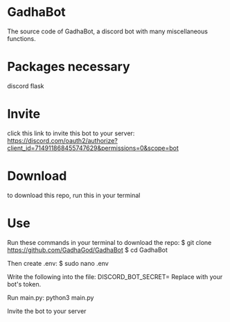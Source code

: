 # GadhaBot
The source code of GadhaBot, a discord bot with many miscellaneous functions.

# Packages necessary
discord
flask

# Invite
click this link to invite this bot to your server: https://discord.com/oauth2/authorize?client_id=714911868455747629&permissions=0&scope=bot

# Download
to download this repo, run this in your terminal

# Use
Run these commands in your terminal to download the repo:
$ git clone https://github.com/GadhaGod/GadhaBot
$ cd GadhaBot

Then create .env:
$ sudo nano .env

Write the following into the file:
DISCORD_BOT_SECRET=<sercret bot token>
Replace <secret bot token> with your bot's token. 
  
Run main.py:
python3 main.py
  
Invite the bot to your server
